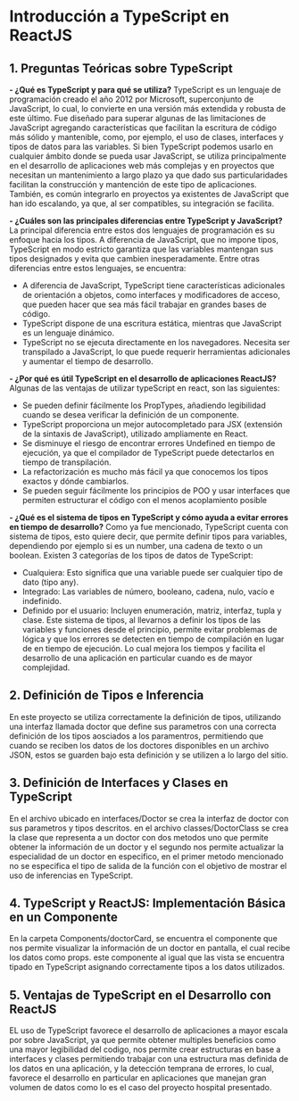 # Introducción a TypeScript en ReactJS 

## 1. Preguntas Teóricas sobre TypeScript
**- ¿Qué es TypeScript y para qué se utiliza?**
TypeScript es un lenguaje de programación creado el año 2012 por Microsoft, superconjunto de JavaScript, lo cual, lo convierte en una versión más extendida y robusta de este último. Fue diseñado para superar algunas de las limitaciones de JavaScript agregando características que facilitan la escritura de código más sólido y mantenible, como, por ejemplo, el uso de clases, interfaces y tipos de datos para las variables. 
Si bien TypeScript podemos usarlo en cualquier ámbito donde se pueda usar JavaScript, se utiliza principalmente en el desarrollo de aplicaciones web más complejas y en proyectos que necesitan un mantenimiento a largo plazo ya que dado sus particularidades facilitan la construcción y mantención de este tipo de aplicaciones. También, es común integrarlo en proyectos ya existentes de JavaScript que han ido escalando, ya que, al ser compatibles, su integración se facilita.

**- ¿Cuáles son las principales diferencias entre TypeScript y JavaScript?**
La principal diferencia entre estos dos lenguajes de programación es su enfoque hacia los tipos. A diferencia de JavaScript, que no impone tipos, TypeScript en modo estricto garantiza que las variables mantengan sus tipos designados y evita que cambien inesperadamente. Entre otras diferencias entre estos lenguajes, se encuentra: 
  - A diferencia de JavaScript, TypeScript tiene características adicionales de orientación a objetos, como interfaces y modificadores de acceso, que pueden hacer que sea más fácil trabajar en grandes bases de código.
  - TypeScript dispone de una escritura estática, mientras que JavaScript es un lenguaje dinámico.
  - TypeScript no se ejecuta directamente en los navegadores. Necesita ser transpilado a JavaScript, lo que puede requerir herramientas adicionales y aumentar el tiempo de desarrollo.

**- ¿Por qué es útil TypeScript en el desarrollo de aplicaciones ReactJS?**
Algunas de las ventajas de utilizar typeScript en react, son las siguientes: 
  - Se pueden definir fácilmente los PropTypes, añadiendo legibilidad cuando se desea verificar la definición de un componente.
  - TypeScript proporciona un mejor autocompletado para JSX (extensión de la sintaxis de JavaScript), utilizado ampliamente en React.
  - Se disminuye el riesgo de encontrar errores Undefined en tiempo de ejecución, ya que el compilador de TypeScript puede detectarlos en tiempo de transpilación.
  - La refactorización es mucho más fácil ya que conocemos los tipos exactos y dónde cambiarlos. 
  - Se pueden seguir fácilmente los principios de POO y usar interfaces que permiten estructurar el código con el menos acoplamiento posible

**- ¿Qué es el sistema de tipos en TypeScript y cómo ayuda a evitar errores en tiempo de desarrollo?**
Como ya fue mencionado, TypeScript cuenta con sistema de tipos, esto quiere decir, que permite definir tipos para variables, dependiendo por ejemplo si es un number, una cadena de texto o un boolean.
Existen 3 categorías de los tipos de datos de TypeScript:
  - Cualquiera: Esto significa que una variable puede ser cualquier tipo de dato (tipo any).
  - Integrado:  Las variables de número, booleano, cadena, nulo, vacío e indefinido.
-  Definido por el usuario: Incluyen enumeración, matriz, interfaz, tupla y clase.
Este sistema de tipos, al llevarnos a definir los tipos de las variables y funciones desde el principio, permite evitar problemas de lógica y que los errores se detecten en tiempo de compilación en lugar de en tiempo de ejecución. Lo cual mejora los tiempos y facilita el desarrollo de una aplicación en particular cuando es de mayor complejidad.

## 2. Definición de Tipos e Inferencia
En este proyecto se utiliza correctamente la definición de tipos, utilizando una interfaz llamada doctor que define sus parametros con una correcta definición de los tipos aosciados a los paramentros, permitiendo que cuando se reciben los datos de los doctores disponibles en un archivo JSON, estos se guarden bajo esta definición y se utilizen a lo largo del sitio.

## 3. Definición de Interfaces y Clases en TypeScript
En el archivo ubicado en interfaces/Doctor se crea la interfaz de doctor con sus parametros y tipos descritos. en el archivo classes/DoctorClass se crea la clase que representa a un doctor con dos metodos uno que permite obtener la información de un doctor y el segundo nos permite actualizar la especialidad de un doctor en especifico, en el primer metodo mencionado no se especifica el tipo de salida de la función con el objetivo de mostrar el uso de inferencias en TypeScript.

## 4. TypeScript y ReactJS: Implementación Básica en un Componente
En la carpeta Components/doctorCard, se encuentra el componente que nos permite visualizar la información de un doctor en pantalla, el cual recibe los datos como props. este componente al igual que las vista se encuentra tipado en TypeScript asignando correctamente tipos a los datos utilizados.

## 5. Ventajas de TypeScript en el Desarrollo con ReactJS
EL uso de TypeScript favorece el desarrollo de aplicaciones a mayor escala por sobre JavaScript, ya que permite obtener multiples beneficios como una mayor legibilidad del codigo, nos permite crear estructuras en base a interfaces y clases permitiendo trabajar con una estructura mas definida de los datos en una aplicación, y la detección temprana de errores, lo cual, favorece el desarrollo en particular en aplicaciones que manejan gran volumen de datos como lo es el caso del proyecto hospital presentado.

